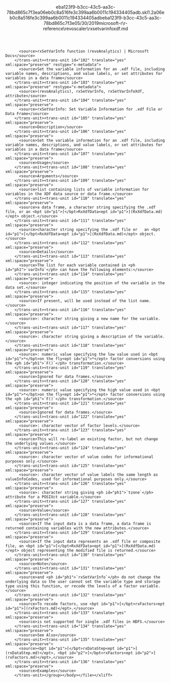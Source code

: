 <?xml version="1.0"?><xliff version="1.2" xmlns="urn:oasis:names:tc:xliff:document:1.2" xmlns:xsi="http://www.w3.org/2001/XMLSchema-instance" xsi:schemaLocation="urn:oasis:names:tc:xliff:document:1.2 xliff-core-1.2-transitional.xsd"><file datatype="xml" original="rxsetvarinfoxdf.md" source-language="en-US" target-language="en-US"><header><tool tool-id="mdxliff" tool-name="mdxliff" tool-version="1.0-8ab897d" tool-company="Microsoft" /><xliffext:skl_file_name xmlns:xliffext="urn:microsoft:content:schema:xliffextensions">eba123f9-b3cc-43c5-aa3c-78bd865c7f3ea06eb0c8a516fe3c399aa6b0011c194334405adb.skl</xliffext:skl_file_name><xliffext:version xmlns:xliffext="urn:microsoft:content:schema:xliffextensions">1.2</xliffext:version><xliffext:ms.openlocfilehash xmlns:xliffext="urn:microsoft:content:schema:xliffextensions">a06eb0c8a516fe3c399aa6b0011c194334405adb</xliffext:ms.openlocfilehash><xliffext:ms.sourcegitcommit xmlns:xliffext="urn:microsoft:content:schema:xliffextensions">eba123f9-b3cc-43c5-aa3c-78bd865c7f3e</xliffext:ms.sourcegitcommit><xliffext:ms.lasthandoff xmlns:xliffext="urn:microsoft:content:schema:xliffextensions">05/30/2019</xliffext:ms.lasthandoff><xliffext:ms.openlocfilepath xmlns:xliffext="urn:microsoft:content:schema:xliffextensions">microsoft-r\r-reference\revoscaler\rxsetvarinfoxdf.md</xliffext:ms.openlocfilepath></header><body><group id="content" extype="content"><trans-unit id="101" translate="yes" xml:space="preserve" restype="x-metadata">
          <source>rxSetVarInfo function (revoAnalytics) | Microsoft Docs</source>
        </trans-unit><trans-unit id="102" translate="yes" xml:space="preserve" restype="x-metadata">
          <source>Set the variable information for an .xdf file, including variable names, descriptions, and value labels, or set attributes for variables in a data frame</source>
        </trans-unit><trans-unit id="103" translate="yes" xml:space="preserve" restype="x-metadata">
          <source>(revoAnalytics), rxSetVarInfo, rxSetVarInfoXdf, attribute</source>
        </trans-unit><trans-unit id="104" translate="yes" xml:space="preserve">
          <source>rxSetVarInfo: Set Variable Information for .xdf File or Data Frame</source>
        </trans-unit><trans-unit id="105" translate="yes" xml:space="preserve">
          <source>Description</source>
        </trans-unit><trans-unit id="106" translate="yes" xml:space="preserve">
          <source>Set the variable information for an .xdf file, including variable names, descriptions, and value labels, or set attributes for variables in a data frame</source>
        </trans-unit><trans-unit id="107" translate="yes" xml:space="preserve">
          <source>Usage</source>
        </trans-unit><trans-unit id="108" translate="yes" xml:space="preserve">
          <source>Arguments</source>
        </trans-unit><trans-unit id="109" translate="yes" xml:space="preserve">
          <source>list containing lists of variable information for variables in the XDF data source or data frame.</source>
        </trans-unit><trans-unit id="110" translate="yes" xml:space="preserve">
          <source>a data frame, a character string specifying the .xdf file, or an <bpt id="p1">[</bpt>RxXdfData<ept id="p1">](RxXdfData.md)</ept> object.</source>
        </trans-unit><trans-unit id="111" translate="yes" xml:space="preserve">
          <source>character string specifying the .xdf file or   an <bpt id="p1">[</bpt>RxXdfData<ept id="p1">](RxXdfData.md)</ept> object.</source>
        </trans-unit><trans-unit id="112" translate="yes" xml:space="preserve">
          <source>Details</source>
        </trans-unit><trans-unit id="113" translate="yes" xml:space="preserve">
          <source>The list for each variable contained in <ph id="ph1">`varInfo`</ph> can have the following elements:</source>
        </trans-unit><trans-unit id="114" translate="yes" xml:space="preserve">
          <source>: integer indicating the position of the variable in the data set.</source>
        </trans-unit><trans-unit id="115" translate="yes" xml:space="preserve">
          <source>If present, will be used instead of the list name.</source>
        </trans-unit><trans-unit id="116" translate="yes" xml:space="preserve">
          <source>: character string giving a new name for the variable.</source>
        </trans-unit><trans-unit id="117" translate="yes" xml:space="preserve">
          <source>: character string giving a description of the variable.</source>
        </trans-unit><trans-unit id="118" translate="yes" xml:space="preserve">
          <source>: numeric value specifying the low value used in <bpt id="p1">*</bpt>on the fly<ept id="p1">*</ept> factor conversions using the <ph id="ph1">`F()`</ph> transformation.</source>
        </trans-unit><trans-unit id="119" translate="yes" xml:space="preserve">
          <source>Ignored for data frames.</source>
        </trans-unit><trans-unit id="120" translate="yes" xml:space="preserve">
          <source>: numeric value specifying the high value used in <bpt id="p1">*</bpt>on the fly<ept id="p1">*</ept> factor conversions using the <ph id="ph1">`F()`</ph> transformation.</source>
        </trans-unit><trans-unit id="121" translate="yes" xml:space="preserve">
          <source>Ignored for data frames.</source>
        </trans-unit><trans-unit id="122" translate="yes" xml:space="preserve">
          <source>: character vector of factor levels.</source>
        </trans-unit><trans-unit id="123" translate="yes" xml:space="preserve">
          <source>This will re-label an existing factor, but not change the underlying values.</source>
        </trans-unit><trans-unit id="124" translate="yes" xml:space="preserve">
          <source>: character vector of value codes for informational purposes only.</source>
        </trans-unit><trans-unit id="125" translate="yes" xml:space="preserve">
          <source>: character vector of value labels the same length as valueInfoCodes, used for informational purposes only.</source>
        </trans-unit><trans-unit id="126" translate="yes" xml:space="preserve">
          <source>: character string giving <ph id="ph1">`tzone`</ph> attribute for a POSIXct variable.</source>
        </trans-unit><trans-unit id="127" translate="yes" xml:space="preserve">
          <source>Value</source>
        </trans-unit><trans-unit id="128" translate="yes" xml:space="preserve">
          <source>If the input data is a data frame, a data frame is returned containing variables with the new attributes.</source>
        </trans-unit><trans-unit id="129" translate="yes" xml:space="preserve">
          <source>If the input data represents an .xdf file or composite file, an <bpt id="p1">[</bpt>RxXdfData<ept id="p1">](RxXdfData.md)</ept> object representing the modified file is returned.</source>
        </trans-unit><trans-unit id="130" translate="yes" xml:space="preserve">
          <source>Note</source>
        </trans-unit><trans-unit id="131" translate="yes" xml:space="preserve">
          <source>and <ph id="ph1">`rxSetVarInfo`</ph> do not change the underlying data so the user cannot set the variable type and storage type using this function, or recode the levels of a factor variable.</source>
        </trans-unit><trans-unit id="132" translate="yes" xml:space="preserve">
          <source>To recode factors, use <bpt id="p1">[</bpt>rxFactors<ept id="p1">](rxFactors.md)</ept>.</source>
        </trans-unit><trans-unit id="133" translate="yes" xml:space="preserve">
          <source>is not supported for single .xdf files in HDFS.</source>
        </trans-unit><trans-unit id="134" translate="yes" xml:space="preserve">
          <source>See Also</source>
        </trans-unit><trans-unit id="135" translate="yes" xml:space="preserve">
          <source><bpt id="p1">[</bpt>rxDataStep<ept id="p1">](rxDataStep.md)</ept>, <bpt id="p2">[</bpt>rxFactors<ept id="p2">](rxFactors.md)</ept>,</source>
        </trans-unit><trans-unit id="136" translate="yes" xml:space="preserve">
          <source>Examples</source>
        </trans-unit></group></body></file></xliff>